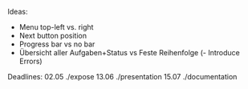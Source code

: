 Ideas:
- Menu top-left vs. right
- Next button position
- Progress bar vs no bar
- Übersicht aller Aufgaben+Status vs Feste Reihenfolge
(- Introduce Errors)

Deadlines:
02.05   ./expose
13.06   ./presentation
15.07   ./documentation
